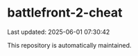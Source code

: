 # battlefront-2-cheat

Last updated: 2025-06-01 07:30:42

This repository is automatically maintained.

